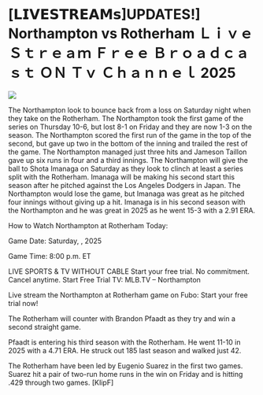 # [𝗟𝗜𝗩𝗘𝗦𝗧𝗥𝗘𝗔𝗠𝘀]UPDATES!] Northampton vs Rotherham Ｌｉｖｅ Ｓｔｒｅａｍ Ｆｒｅｅ Ｂｒｏａｄｃａｓｔ ＯＮ Ｔｖ Ｃｈａｎｎｅｌ  2025  
  
  
[![](https://i.imgur.com/qSNzIqt.png)](https://movie.rssnews.media/SKgSidN.php)  
  
The Northampton look to bounce back from a loss on Saturday night when they take on the Rotherham. The Northampton took the first game of the series on Thursday 10-6, but lost 8-1 on Friday and they are now 1-3 on the season. The Northampton scored the first run of the game in the top of the second, but gave up two in the bottom of the inning and trailed the rest of the game. The Northampton managed just three hits and Jameson Taillon gave up six runs in four and a third innings. The Northampton will give the ball to Shota Imanaga on Saturday as they look to clinch at least a series split with the Rotherham. Imanaga will be making his second start this season after he pitched against the Los Angeles Dodgers in Japan. The Northampton would lose the game, but Imanaga was great as he pitched four innings without giving up a hit. Imanaga is in his second season with the Northampton and he was great in 2025 as he went 15-3 with a 2.91 ERA.

How to Watch Northampton at Rotherham Today:

Game Date: Saturday, , 2025

Game Time: 8:00 p.m. ET

LIVE SPORTS & TV WITHOUT CABLE
Start your free trial. No commitment. Cancel anytime.
Start Free Trial
TV: MLB.TV – Northampton

Live stream the Northampton at Rotherham game on Fubo: Start your free trial now!

The Rotherham will counter with Brandon Pfaadt as they try and win a second straight game.

Pfaadt is entering his third season with the Rotherham. He went 11-10 in 2025 with a 4.71 ERA. He struck out 185 last season and walked just 42.

The Rotherham have been led by Eugenio Suarez in the first two games. Suarez hit a pair of two-run home runs in the win on Friday and is hitting .429 through two games. [KIipF]
